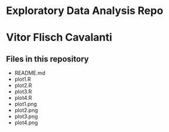 # Exploratory Data Analysis Repo
# Vitor Flisch Cavalanti

## Files in this repository
* README.md
* plot1.R
* plot2.R
* plot3.R
* plot4.R
* plot1.png
* plot2.png
* plot3.png
* plot4.png
